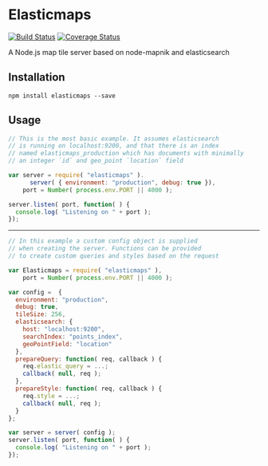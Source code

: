 Elasticmaps
=========

[![Build Status](https://travis-ci.org/inaturalist/elasticmaps.svg?branch=master)](https://travis-ci.org/inaturalist/elasticmaps) [![Coverage Status](https://coveralls.io/repos/inaturalist/elasticmaps/badge.svg?branch=master)](https://coveralls.io/r/inaturalist/elasticmaps?branch=master)

A Node.js map tile server based on node-mapnik and elasticsearch

Installation
-------
```
npm install elasticmaps --save
```

Usage
-----
```js
// This is the most basic example. It assumes elasticsearch
// is running on localhost:9200, and that there is an index
// named elasticmaps_production which has documents with minimally
// an integer `id` and geo_point `location` field

var server = require( "elasticmaps" ).
      server( { environment: "production", debug: true }),
    port = Number( process.env.PORT || 4000 );

server.listen( port, function( ) {
  console.log( "Listening on " + port );
});
```

----

```js
// In this example a custom config object is supplied
// when creating the server. Functions can be provided
// to create custom queries and styles based on the request

var Elasticmaps = require( "elasticmaps" ),
    port = Number( process.env.PORT || 4000 );

var config =  {
  environment: "production",
  debug: true,
  tileSize: 256,
  elasticsearch: {
    host: "localhost:9200",
    searchIndex: "points_index",
    geoPointField: "location"
  },
  prepareQuery: function( req, callback ) {
    req.elastic_query = ...;
    callback( null, req );
  },
  prepareStyle: function( req, callback ) {
    req.style = ...;
    callback( null, req );
  }
};

var server = server( config );
server.listen( port, function( ) {
  console.log( "Listening on " + port );
});
```
